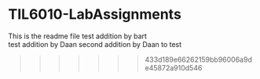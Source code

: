 # TIL6010-LabAssignments
This is the readme file
test addition by bart	
test addition by Daan
second addition by Daan to test
>>>>>>> 433d189e66262159bb96006a9de45872a910d546
